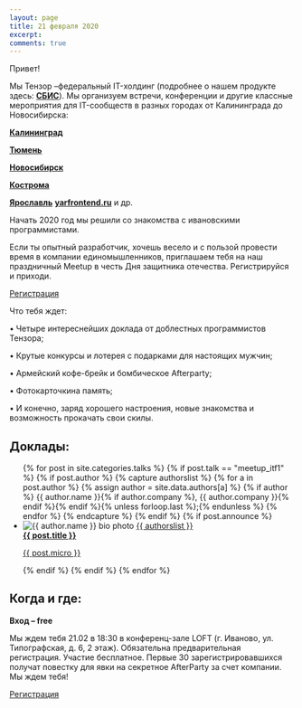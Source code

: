 ```yaml
---
layout: page
title: 21 февраля 2020
excerpt:
comments: true
---
```

Привет!

Мы Тензор –федеральный IT-холдинг (подробнее о нашем продукте здесь: [**СБИС**][sbis]).
Мы организуем встречи, конференции и другие классные мероприятия для IT-сообществ в разных городах от Калининграда до Новосибирска:

[**Калининград**][kltf]

[**Тюмень**][tmnconf] 

[**Новосибирск**][1070873]

[**Кострома**][1040266] 

[**Ярославль**][1050019] [**yarfrontend.ru**][yarfrontend]
и др.

Начать 2020 год мы решили со знакомства с ивановскими программистами. 

Если  ты  опытный  разработчик,  хочешь  весело  и  с  пользой  провести  время  в  компании  единомышленников, приглашаем тебя на наш праздничный Meetup в честь Дня защитника отечества. Регистрируйся и приходи.

<span class="register-link__button">[Регистрация][register]</span>

Что тебя ждет:

• Четыре интереснейших доклада от доблестных программистов Тензора;

• Крутые конкурсы и лотерея с подарками для настоящих мужчин;

• Армейский кофе-брейк и бомбическое Afterparty;

• Фотокарточкина память;

• И конечно, заряд хорошего настроения, новые знакомства и возможность прокачать свои скилы.

Доклады:
-------

<ul class="post-list">
{% for post in site.categories.talks %}
  {% if post.talk == "meetup_itf1" %}
    {% if post.author %}
      {% capture authorslist %}
        {% for a in post.author %}
          {% assign author = site.data.authors[a] %}
          {% if author %} {{ author.name }}{% if author.company %}, {{ author.company }}{% endif %}{% endif %}{% unless forloop.last %};{% endunless %}
        {% endfor %}
      {% endcapture %}
    {% endif %}
  {% if post.announce %}
  <li><img src="images/{{ author.avatar }}" class="bio-photo mainpage" alt="{{ author.name }} bio photo">
  <a href="{{ site.url }}{{ post.url }}">{{ authorslist }}<br/><b>{{ post.title }}</b><br/>
  <p class="micro-desc">{{ post.micro }}</p></a></li>
  {% endif %}
  {% endif %}
{% endfor %}
</ul>

Когда и где:
-----

__Вход – free__

Мы ждем тебя 21.02 в 18:30 в конференц-зале LOFT (г. Иваново, ул. Типографская, д. 6, 2 этаж).
Обязательна предварительная регистрация. Участие бесплатное.
Первые 30 зарегистрировавшихся получат повестку для явки на секретное AfterParty за счет компании.
Мы ждем тебя!

[<p class="register-link__button">Регистрация</p>][register]

[place]: http://rybinsk.vikonda.ru/
[tensor]: http://tensor.ru/
[speakers]: /speakers/
[sbis]: https://sbis.ru/
[kltf]: http://kltf.tensor.ru/
[tmnconf]: http://tmnconf.tensor.ru/
[1070873]: https://kompaniya-tenzor-events.timepad.ru/event/1070873/
[1040266]: https://tensor-tmn.timepad.ru/event/1040266/
[1050019]: https://kompaniya-tenzor-events.timepad.ru/event/1050019/
[yarfrontend]: http://yarfrontend.ru/

[register]: https://kompaniya-tenzor-events.timepad.ru/event/1247224/
